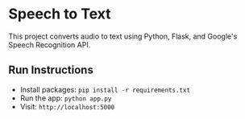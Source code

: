 # Speech to Text

This project converts audio to text using Python, Flask, and Google's Speech Recognition API.

## Run Instructions
- Install packages: `pip install -r requirements.txt`
- Run the app: `python app.py`
- Visit: `http://localhost:5000`
